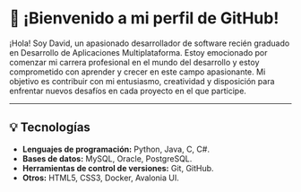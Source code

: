 <h1>👋 ¡Bienvenido a mi perfil de GitHub! </h1>
<p>
¡Hola! Soy David, un apasionado desarrollador de software recién graduado en Desarrollo de Aplicaciones Multiplataforma. Estoy emocionado por comenzar mi carrera profesional en el mundo del desarrollo y estoy comprometido con aprender y crecer en este campo apasionante. Mi objetivo es contribuir con mi entusiasmo, creatividad y disposición para enfrentar nuevos desafíos en cada proyecto en el que participe.
</p>

<hr/>

<h2>💡 Tecnologías</h2>
<ul>
  <li><strong>Lenguajes de programación:</strong> Python, Java, C, C#.</li>
  <li><strong>Bases de datos:</strong> MySQL, Oracle, PostgreSQL.</li>
  <li><strong>Herramientas de control de versiones:</strong> Git, GitHub.</li>
  <li><strong>Otros:</strong> HTML5, CSS3, Docker, Avalonia UI.</li>
</ul>

<!--
**davidmendez9/davidmendez9** is a ✨ _special_ ✨ repository because its `README.md` (this file) appears on your GitHub profile.

Here are some ideas to get you started:

- 🔭 I’m currently working on ...
- 🌱 I’m currently learning ...
- 👯 I’m looking to collaborate on ...
- 🤔 I’m looking for help with ...
- 💬 Ask me about ...
- 📫 How to reach me: ...
- 😄 Pronouns: ...
- ⚡ Fun fact: ...
-->

